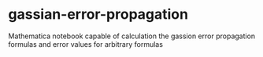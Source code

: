 # gassian-error-propagation
Mathematica notebook capable of calculation the gassion error propagation formulas and error values for arbitrary formulas
